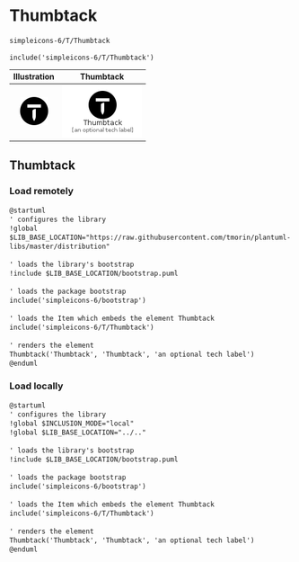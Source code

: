 # Thumbtack


```text
simpleicons-6/T/Thumbtack
```

```text
include('simpleicons-6/T/Thumbtack')
```



| Illustration | Thumbtack |
| :---: | :---: |
| ![illustration for Illustration](../../simpleicons-6/T/Thumbtack.png) | ![illustration for Thumbtack](../../simpleicons-6/T/Thumbtack.Local.png) |




## Thumbtack

### Load remotely
```plantuml
@startuml
' configures the library
!global $LIB_BASE_LOCATION="https://raw.githubusercontent.com/tmorin/plantuml-libs/master/distribution"

' loads the library's bootstrap
!include $LIB_BASE_LOCATION/bootstrap.puml

' loads the package bootstrap
include('simpleicons-6/bootstrap')

' loads the Item which embeds the element Thumbtack
include('simpleicons-6/T/Thumbtack')

' renders the element
Thumbtack('Thumbtack', 'Thumbtack', 'an optional tech label')
@enduml
```

### Load locally
```plantuml
@startuml
' configures the library
!global $INCLUSION_MODE="local"
!global $LIB_BASE_LOCATION="../.."

' loads the library's bootstrap
!include $LIB_BASE_LOCATION/bootstrap.puml

' loads the package bootstrap
include('simpleicons-6/bootstrap')

' loads the Item which embeds the element Thumbtack
include('simpleicons-6/T/Thumbtack')

' renders the element
Thumbtack('Thumbtack', 'Thumbtack', 'an optional tech label')
@enduml
```

